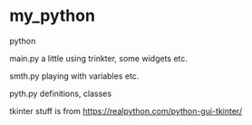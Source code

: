 # my_python
python


main.py 
a little using trinkter, some widgets etc. 

smth.py
playing with variables etc.

pyth.py
definitions, classes

tkinter stuff is from https://realpython.com/python-gui-tkinter/
